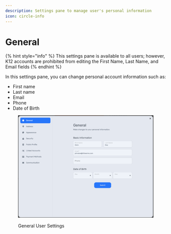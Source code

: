 ```yaml
---
description: Settings pane to manage user's personal information
icon: circle-info
---
```


# General

{% hint style="info" %}
This settings pane is available to all users; however, K12 accounts are prohibited from editing the First Name, Last Name, and Email fields
{% endhint %}

In this settings pane, you can change personal account information such as:

* First name
* Last name
* Email
* Phone
* Date of Birth

<figure><img src="../../.gitbook/assets/image.png" alt=""><figcaption><p>General User Settings</p></figcaption></figure>
